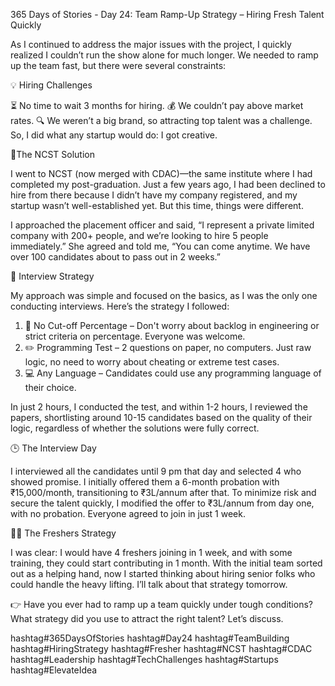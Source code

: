 365 Days of Stories - Day 24: Team Ramp-Up Strategy – Hiring Fresh Talent Quickly

As I continued to address the major issues with the project, I quickly realized I couldn’t run the show alone for much longer. We needed to ramp up the team fast, but there were several constraints:

💡 Hiring Challenges

⏳ No time to wait 3 months for hiring.
💰 We couldn’t pay above market rates.
🔍 We weren’t a big brand, so attracting top talent was a challenge.
So, I did what any startup would do: I got creative.

🏫The NCST Solution

I went to NCST (now merged with CDAC)—the same institute where I had completed my post-graduation. Just a few years ago, I had been declined to hire from there because I didn’t have my company registered, and my startup wasn’t well-established yet. But this time, things were different.

I approached the placement officer and said, “I represent a private limited company with 200+ people, and we’re looking to hire 5 people immediately.” She agreed and told me, “You can come anytime. We have over 100 candidates about to pass out in 2 weeks.”

📄 Interview Strategy

My approach was simple and focused on the basics, as I was the only one conducting interviews. Here’s the strategy I followed:

1. 📑 No Cut-off Percentage – Don't worry about backlog in engineering or strict criteria on percentage. Everyone was welcome.
2. ✏️ Programming Test – 2 questions on paper, no computers. Just raw logic, no need to worry about cheating or extreme test cases.
3. 💻 Any Language – Candidates could use any programming language of their choice.

In just 2 hours, I conducted the test, and within 1-2 hours, I reviewed the papers, shortlisting around 10-15 candidates based on the quality of their logic, regardless of whether the solutions were fully correct.

🕒 The Interview Day

I interviewed all the candidates until 9 pm that day and selected 4 who showed promise. I initially offered them a 6-month probation with ₹15,000/month, transitioning to ₹3L/annum after that. To minimize risk and secure the talent quickly, I modified the offer to ₹3L/annum from day one, with no probation. Everyone agreed to join in just 1 week.

🧑‍🎓 The Freshers Strategy

I was clear: I would have 4 freshers joining in 1 week, and with some training, they could start contributing in 1 month. With the initial team sorted out as a helping hand, now I started thinking about hiring senior folks who could handle the heavy lifting. I’ll talk about that strategy tomorrow.

👉 Have you ever had to ramp up a team quickly under tough conditions? What strategy did you use to attract the right talent? Let’s discuss.

hashtag#365DaysOfStories hashtag#Day24 hashtag#TeamBuilding hashtag#HiringStrategy hashtag#Fresher hashtag#NCST hashtag#CDAC hashtag#Leadership hashtag#TechChallenges hashtag#Startups hashtag#ElevateIdea